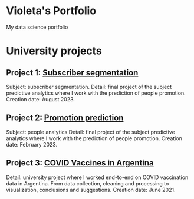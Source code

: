 # Violeta's Portfolio
My data science portfolio

# University projects

## Project 1: [Subscriber segmentation](https://github.com/VioletaSaguier/AnalisisPredictivo/blob/main/Final%20APRED.pptx)
Subject: subscriber segmentation.
Detail: final project of the subject predictive analytics where I work with the prediction of people promotion. Creation date: August 2023. 

## Project 2: [Promotion prediction](https://github.com/VioletaSaguier/AnalisisPredictivo/blob/main/Final%20APRED.pptx)
Subject: people analytics
Detail: final project of the subject predictive analytics where I work with the prediction of people promotion. Creation date: February 2023. 

## Project 3: [COVID Vaccines in Argentina](https://github.com/VioletaSaguier/Proyecto/blob/main/VacunasArgentina.html)
Detail: university project where I worked end-to-end on COVID vaccination data in Argentina. From data collection, cleaning and processing to visualization, conclusions and suggestions. Creation date: June 2021. 

